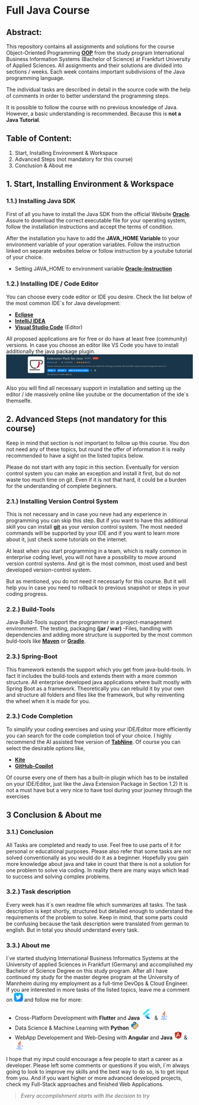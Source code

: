 # Full Java Course

## Abstract:
This repository contains all assignments and solutions for the course Object-Oriented Programming [__OOP__](https://www.educative.io/blog/object-oriented-programming) from the study program International Business Information Systems (Bachelor of Science) at Frankfurt University of Applied Sciences. All assignments and their solutions are divided into sections / weeks. Each week contains important subdivisions of the Java programming language. 

The individual tasks are described in detail in the source code with the help of comments in order to better understand the programming steps.

It is possible to follow the course with no previous knowledge of Java. However, a basic understanding is recommended. Because this is __not a Java Tutorial__.
## Table of Content:
1. Start, Installing Environment & Workspace
2. Advanced Steps (not mandatory for this course)
3. Conclusion & About me
## 1. Start, Installing Environment & Workspace
### 1.1.) Installing Java SDK
First of all you have to install the Java SDK from the official Website [__Oracle__](https://www.oracle.com/java/technologies/downloads/). Assure to download the correct executable file for your operating system, follow the installation instructions and accept the terms of condition. 

After the installation you have to add the __JAVA_HOME Variable__ to your environment variable of your operation variables. Follow the instruction linked on separate websites below or follow instruction by a youtube tutorial of your choice.

- Setting JAVA_HOME to environment variable [__Oracle-Instruction__](https://docs.oracle.com/cd/E19182-01/821-0917/inst_jdk_javahome_t/index.html) 
### 1.2.) Installing IDE / Code Editor
You can choose every code editor or IDE you desire. Check the list below of the most common IDE´s for Java development:
- [__Eclipse__](https://www.eclipse.org/downloads/)
- [__IntelliJ IDEA__](https://www.jetbrains.com/idea/)
- [__Visual Studio Code__](https://code.visualstudio.com) (Editor)

All proposed applications are for free or do have at least free (community) versions. In case you choose an editor like VS Code you have to install additionally the java package plugin.
![Java Extension Pack PlugIn - VSCode](JavaExtensionPack-VsCode.png)

Also you will find all necessary support in installation and setting up the editor / ide massively online like youtube or the documentation of the ide´s themselfe.

## 2. Advanced Steps (not mandatory for this course)
Keep in mind that section is not important to follow up this course. You don not need any of these topics, but round the offer of information it is really recommended to have a sight on the listed topics below.

Please do not start with any topic in this section. Eventually for version control system you can make an exception and install it first, but do not waste too much time on git. Even if it is not that hard, it could be a burden for the understanding of complete beginners.
### 2.1.) Installing Version Control System
This is not necessary and in case you neve had any experience in programming you can skip this step.
But if you want to have this additional skill you can install [__git__](https://git-scm.com) as your version control system. The most needed commands will be supported by your IDE and if you want to learn more about it, just check some tutorials on the internet.

At least when you start programming in a team, which is really common in enterprise coding level, you will not have a possibility to move around version control systems. And git is the most common, most used and best developed version-control system. 

But as mentioned, you do not need it necessarly for this course. But it will help you in case you need to rollback to previous snapshot or steps in your coding progress.
### 2.2.) Build-Tools
Java-Build-Tools support the programmer in a project-management environment. The testing, packaging __(jar / war)__ -Files, handling with dependencies and adding more structure is supported by the most common buld-tools like [__Maven__](https://maven.apache.org) or [__Gradle__](https://gradle.org).
### 2.3.) Spring-Boot
This framework extends the support which you get from java-build-tools. In fact it includes the build-tools and extends them with a more common structure. 
All enterprise developed java applications where built mostly with Spring Boot as a framework. Theoretically you can rebuild it by your own and structure all folders and files like the framework, but why reinventing the wheel when it is made for you.
### 2.3.) Code Completion
To simplify your coding exercises and using your IDE/Editor more efficiently you can search for the code completion tool of your choice.
I highly recommend the AI assisted free version of [__TabNine__](https://www.tabnine.com/). Of course you can select the desirable options like,
- [__Kite__](https://www.kite.com/)
- [__GitHub-Copilot__](https://github.com/features/copilot)

Of course every one of them has a built-in plugin which has to be installed on your IDE/Editor, just like the Java Extension Package in Section 1.2)
It is not a must have but a very nice to have tool during your journey through the exercises

## 3 Conclusion & About me

### 3.1.) Conclusion
All Tasks are completed and ready to use. Feel free to use parts of it for personal or educational purposes. 
Please also refer that some tasks are not solved conventionally as you would do it as a beginner. Hopefully you gain more knowledge about java and take in count that there is not a solution for one problem to solve via coding. In reality there are many ways which lead to success and solving complex problems.

### 3.2.) Task description
Every week has it´s own readme file which summarizes all tasks. The task description is kept shortly, structured but detailed enough to understand the requirements of the problem to solve.
Keep in mind, that some parts could be confusing because the task description were translated from german to english. But in total you should understand every task.

### 3.3.) About me
I´ve started studying International Business Informatics Systems at the University of applied Sciences in Frankfurt (Germany) and accomplished my Bachelor of Science Degree on this study program. After all I have continued my study for the master degree program at the University of Mannheim during my employment as a full-time DevOps & Cloud Engineer.
If you are interested in more tasks of the listed topics, leave me a comment on <a href="https://twitter.com/AbdoCharrade" rel = "Twitter">![Twitter](twitter.png)</a> and follow me for more:

- Cross-Platform Development with **Flutter** and **Java** ![__Flutter__](flutter.png) & ![__Java__](java.png)
- Data Science & Machine Learning with **Python** ![__Python__](python.png)
- WebApp Developement and Web-Desing with **Angular** and **Java** ![**Angular**](Angular.png) & ![__Java__](java.png)

I hope that my input could encourage a few people to start a career as a developer. Please left some comments or questions if you wish, I´m always going to look to improve my skills and the best way to do so, is to get input from you. And if you want higher or more advanced developed projects, check my Full-Stack approaches and finished Web Applications.

> *Every accomplishment starts with the decision to try*













